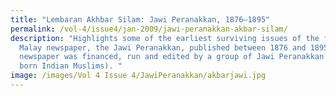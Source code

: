 ```yaml
---
title: "Lembaran Akhbar Silam: Jawi Peranakkan, 1876–1895"
permalink: /vol-4/issue4/jan-2009/jawi-peranakkan-akbar-silam/
description: "Highlights some of the earliest surviving issues of the first
  Malay newspaper, the Jawi Peranakkan, published between 1876 and 1895. The
  newspaper was financed, run and edited by a group of Jawi Peranakkan (local
  born Indian Muslims). "
image: /images/Vol 4 Issue 4/JawiPeranakkan/akbarjawi.jpg
---
```


